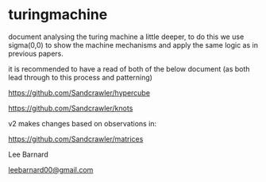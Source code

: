 # turingmachine

document analysing the turing machine a little deeper, to do this we use sigma(0,0) to show the machine mechanisms and apply the same logic as in previous papers.

it is recommended to have a read of both of the below document (as both lead through to this process and patterning)

https://github.com/Sandcrawler/hypercube

https://github.com/Sandcrawler/knots

v2 makes changes based on observations in:

https://github.com/Sandcrawler/matrices

Lee Barnard

leebarnard00@gmail.com
